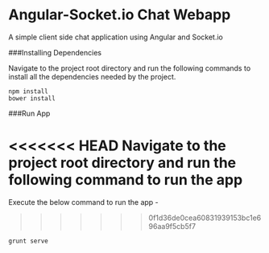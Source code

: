 # Angular-Socket.io Chat Webapp

A simple client side chat application using Angular and Socket.io


###Installing Dependencies

Navigate to the project root directory and run the following commands to install all the dependencies needed by the project.

````
npm install
bower install

````

###Run App

<<<<<<< HEAD
Navigate to the project root directory and run the following command to run the app
=======
Execute the below command to run the app - 
>>>>>>> 0f1d36de0cea60831939153bc1e696aa9f5cb5f7

````
grunt serve

````
